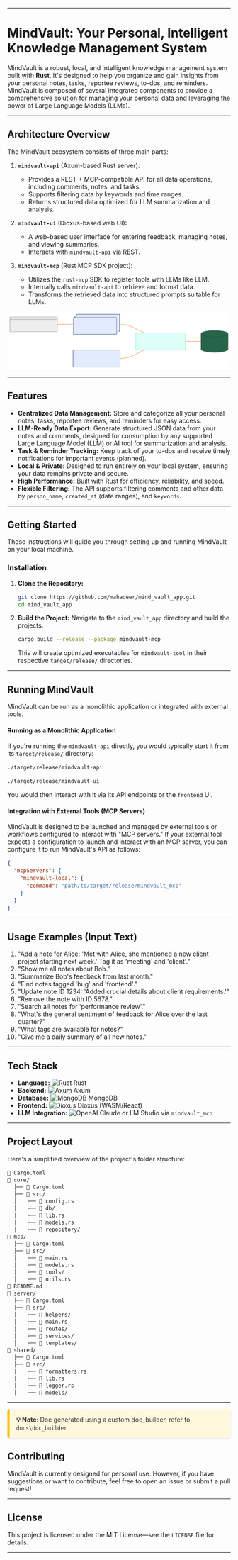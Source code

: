 
-----

# MindVault: Your Personal, Intelligent Knowledge Management System

MindVault is a robust, local, and intelligent knowledge management system built with **Rust**. It's designed to help you organize and gain insights from your personal notes, tasks, reportee reviews, to-dos, and reminders. MindVault is composed of several integrated components to provide a comprehensive solution for managing your personal data and leveraging the power of Large Language Models (LLMs).

-----


## Architecture Overview

The MindVault ecosystem consists of three main parts:

1.  **`mindvault-api`** (Axum-based Rust server):

    * Provides a REST + MCP-compatible API for all data operations, including comments, notes, and tasks.
    * Supports filtering data by keywords and time ranges.
    * Returns structured data optimized for LLM summarization and analysis.

2.  **`mindvault-ui`** (Dioxus-based web UI):

    * A web-based user interface for entering feedback, managing notes, and viewing summaries.
    * Interacts with `mindvault-api` via REST.

3.  **`mindvault-mcp`** (Rust MCP SDK project):

    * Utilizes the `rust-mcp` SDK to register tools with LLMs like LLM.
    * Internally calls `mindvault-api` to retrieve and format data.
    * Transforms the retrieved data into structured prompts suitable for LLMs.


![Architecture Diagram](docs/assets/diagram.svg)

-----

## Features

* **Centralized Data Management:** Store and categorize all your personal notes, tasks, reportee reviews, and reminders for easy access.
* **LLM-Ready Data Export:** Generate structured JSON data from your notes and comments, designed for consumption by any supported Large Language Model (LLM) or AI tool for summarization and analysis.
* **Task & Reminder Tracking:** Keep track of your to-dos and receive timely notifications for important events (planned).
* **Local & Private:** Designed to run entirely on your local system, ensuring your data remains private and secure.
* **High Performance:** Built with Rust for efficiency, reliability, and speed.
* **Flexible Filtering:** The API supports filtering comments and other data by `person_name`, `created_at` (date ranges), and `keywords`.


-----

## Getting Started

These instructions will guide you through setting up and running MindVault on your local machine.

### Installation

1.  **Clone the Repository:**

    ```bash
    git clone https://github.com/mahadeer/mind_vault_app.git
    cd mind_vault_app
    ```

2.  **Build the Project:**
    Navigate to the `mind_vault_app` directory and build the projects.

    ```bash
    cargo build --release --package mindvault-mcp
    ```

    This will create optimized executables for `mindvault-tool` in their respective `target/release/` directories.


-----

## Running MindVault

MindVault can be run as a monolithic application or integrated with external tools.

#### Running as a Monolithic Application

If you're running the `mindvault-api` directly, you would typically start it from its `target/release/` directory:

```bash
./target/release/mindvault-api
```

```bash
./target/release/mindvault-ui
```

You would then interact with it via its API endpoints or the `frontend` UI.

#### Integration with External Tools (MCP Servers)

MindVault is designed to be launched and managed by external tools or workflows configured to interact with "MCP servers." If your external tool expects a configuration to launch and interact with an MCP server, you can configure it to run MindVault's API as follows:

```json
{
  "mcpServers": {
    "mindvault-local": {
      "command": "path/to/target/release/mindvault_mcp"
    }
  }
}
```

-----


## Usage Examples (Input Text)

1.  "Add a note for Alice: 'Met with Alice, she mentioned a new client project starting next week.' Tag it as 'meeting' and 'client'."
2.  "Show me all notes about Bob."
3.  "Summarize Bob's feedback from last month."
4.  "Find notes tagged 'bug' and 'frontend'."
5.  "Update note ID 1234: 'Added crucial details about client requirements.'"
6.  "Remove the note with ID 5678."
7.  "Search all notes for 'performance review'."
8.  "What's the general sentiment of feedback for Alice over the last quarter?"
9.  "What tags are available for notes?"
10. "Give me a daily summary of all new notes."

-----

## Tech Stack

* **Language:** <img src="https://cdn.simpleicons.org/rust/green" alt="Rust" width="15" height="15"/> Rust
* **Backend:** <img src="https://avatars.githubusercontent.com/u/20248544?s=48&v=4" alt="Axum" width="15" height="15"/> Axum
* **Database:** <img src="https://cdn.simpleicons.org/mongodb/green" alt="MongoDB" width="15" height="15"/> MongoDB
* **Frontend:** <img src="https://avatars.githubusercontent.com/u/79236386?s=48&v=4" alt="Dioxus" width="15" height="15"/> Dioxus (WASM/React)
* **LLM Integration:** <img src="https://cdn.simpleicons.org/claude/DDDD11" alt="OpenAI" width="15" height="15"/> Claude or LM Studio via `mindvault_mcp`



-----

## Project Layout

Here's a simplified overview of the project's folder structure:

```
📄 Cargo.toml
📁 core/
  ├── 📄 Cargo.toml
  ├── 📂 src/
  │   ├── 📄 config.rs
  │   ├── 📁 db/
  │   ├── 📄 lib.rs
  │   ├── 📄 models.rs
  │   ├── 📁 repository/
📁 mcp/
  ├── 📄 Cargo.toml
  ├── 📂 src/
  │   ├── 📄 main.rs
  │   ├── 📄 models.rs
  │   ├── 📁 tools/
  │   ├── 📄 utils.rs
📄 README.md
📁 server/
  ├── 📄 Cargo.toml
  ├── 📂 src/
  │   ├── 📁 helpers/
  │   ├── 📄 main.rs
  │   ├── 📁 routes/
  │   ├── 📁 services/
  │   ├── 📁 templates/
📁 shared/
  ├── 📄 Cargo.toml
  ├── 📂 src/
  │   ├── 📄 formatters.rs
  │   ├── 📄 lib.rs
  │   ├── 📄 logger.rs
  │   ├── 📁 models/
```


-----

<div style="
    background-color: #fff8dc; /* Cornsilk - a soft yellow */
    border-left: 5px solid #ffc107; /* Amber yellow border */
    padding: 15px;
    margin: 15px 0;
    border-radius: 5px;
    box-shadow: 0 2px 4px rgba(0,0,0,0.1); /* Subtle shadow */
">
    <p style="margin: 0; font-weight: bold; color: #333;">
        💡 Note: <span style="font-weight: normal;">Doc generated using a custom doc_builder, refer to <code>docs\doc_builder</code></span>
    </p>
</div>


## Contributing

MindVault is currently designed for personal use. However, if you have suggestions or want to contribute, feel free to open an issue or submit a pull request\!

-----

## License

This project is licensed under the MIT License—see the `LICENSE` file for details.

-----

